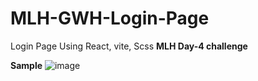 # MLH-GWH-Login-Page
Login Page Using React, vite, Scss
**MLH Day-4 challenge**

**Sample** ![image](https://github.com/Rajkumar-Khatua/MLH-GWH-Login-Page/assets/124782492/9a45ced1-8f85-46c5-aa17-6f358c3dc3b2)

